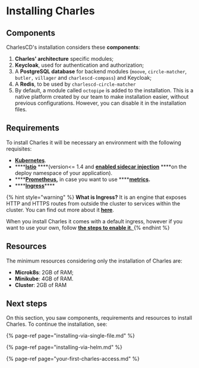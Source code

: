 # Installing Charles

## Components

CharlesCD's installation considers these **components**:

1. **Charles' architecture** specific modules; 
2. **Keycloak**, used for authentication and authorization;
3. A **PostgreSQL database** for backend modules \(`moove`, `circle-matcher`, `butler,` `villager` and `charlescd-compass`\) and Keycloak;
4. A **Redis**, to be used by `charlescd-circle-matcher`
5. By default, a module called `octopipe` is added to the installation. This is a native platform created by our team to make installation easier, without previous configurations. However, you can disable it in the installation files.

## Requirements

To install Charles it will be necessary an environment with the following requisites: 

* [**Kubernetes**](https://kubernetes.io/docs/setup/).
* \*\*\*\*[**Istio**](https://istio.io/archive/) ****\(version&lt;= 1.4  and [**enabled sidecar injection**](https://istio.io/latest/docs/setup/additional-setup/sidecar-injection/#automatic-sidecar-injection) ****on the deploy namespace of your application\).
* \*\*\*\*[**Prometheus**](https://prometheus.io/docs/prometheus/latest/getting_started/)**,** in case you want to use ****[**metrics**](../../reference/metrics/)**.** 
* \*\*\*\*[**Ingress**](https://github.com/kubernetes/ingress-nginx)\*\*\*\*

{% hint style="warning" %}
**What is Ingress?** It is an engine that exposes HTTP and HTTPS routes from outside the cluster to services within the cluster. You can find out more about it [**here**](https://kubernetes.io/docs/concepts/services-networking/ingress/#what-is-ingress). 

When you install Charles it comes with a default ingress, however if you want to use your own, follow [**the steps to enable it**. ](./#ingress)
{% endhint %}

## Resources 

The minimum resources considering only the installation of Charles are: 

* **Microk8s**: 2GB of RAM; 
* **Minikube**: 4GB of RAM. 
* **Cluster**: 2GB of RAM

## Next steps

On this section, you saw components, requirements and resources to install Charles. To continue the installation, see: 

{% page-ref page="installing-via-single-file.md" %}

{% page-ref page="installing-via-helm.md" %}

{% page-ref page="your-first-charles-access.md" %}

